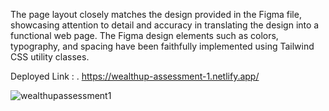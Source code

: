 The page layout closely matches the design provided in the Figma file, showcasing attention to detail and accuracy in translating the design into a functional web page. The Figma design elements such as colors, typography, and spacing have been faithfully implemented using Tailwind CSS utility classes.

Deployed Link : . https://wealthup-assessment-1.netlify.app/

![wealthupassessment1](https://github.com/lchetanlc/wealthup-assessment-1/assets/81949498/d2fa0ef6-674a-4b75-9437-aa434b2788ba)
